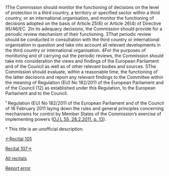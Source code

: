 
1The Commission should monitor the functioning of decisions on the level of protection in a third country, a territory or specified sector within a third country, or an international organisation, and monitor the functioning of decisions adopted on the basis of Article 25(6) or Article 26(4) of Directive 95/46/EC. 2In its adequacy decisions, the Commission should provide for a periodic review mechanism of their functioning. 3That periodic review should be conducted in consultation with the third country or international organisation in question and take into account all relevant developments in the third country or international organisation. 4For the purposes of monitoring and of carrying out the periodic reviews, the Commission should take into consideration the views and findings of the European Parliament and of the Council as well as of other relevant bodies and sources. 5The Commission should evaluate, within a reasonable time, the functioning of the latter decisions and report any relevant findings to the Committee within the meaning of Regulation (EU) No 182/2011 of the European Parliament and of the Council (12) as established under this Regulation, to the European Parliament and to the Council.


¹ Regulation (EU) No 182/2011 of the European Parliament and of the Council of 16 February 2011 laying down the rules and general principles concerning mechanisms for control by Member States of the Commission’s exercise of implementing powers ([OJ L 55, 28.2.2011, p. 13](http://eur-lex.europa.eu/legal-content/EN/AUTO/?uri=OJ:L:2011:055:TOC)).


 \* This title is an unofficial description.




[←Recital 105](https://gdpr-info.eu/recitals/no-105/ "105 - Consideration of International Agreements for an Adequacy Decision")


[Recital 107→](https://gdpr-info.eu/recitals/no-107/ "107 - Amendment, Revocation and Suspension of Adequacy Decisions")


[All recitals](https://gdpr-info.eu/recitals/)

[Report error](https://gdpr-info.eu/gf/?TB_iframe=true&height=306 "Your message")

